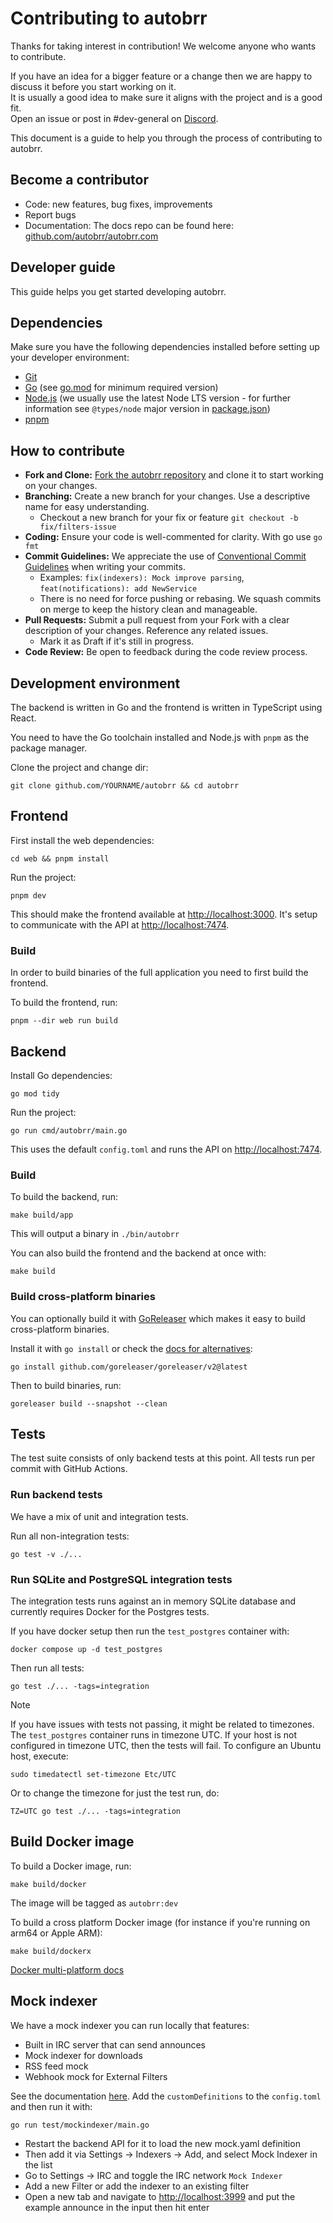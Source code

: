 # Contributing to autobrr

Thanks for taking interest in contribution! We welcome anyone who wants to contribute.

If you have an idea for a bigger feature or a change then we are happy to discuss it before you start working on it.  
It is usually a good idea to make sure it aligns with the project and is a good fit.  
Open an issue or post in #dev-general on [Discord](https://discord.gg/WQ2eUycxyT).

This document is a guide to help you through the process of contributing to autobrr.

## Become a contributor

* Code: new features, bug fixes, improvements
* Report bugs
* Documentation: The docs repo can be found here: [github.com/autobrr/autobrr.com](https://github.com/autobrr/autobrr.com)

## Developer guide

This guide helps you get started developing autobrr.

## Dependencies

Make sure you have the following dependencies installed before setting up your developer environment:

- [Git](https://git-scm.com/)
- [Go](https://golang.org/dl/) (see [go.mod](go.mod#L3) for minimum required version)
- [Node.js](https://nodejs.org) (we usually use the latest Node LTS version - for further information see `@types/node` major version in [package.json](web/package.json))
- [pnpm](https://pnpm.io/installation)

## How to contribute

- **Fork and Clone:** [Fork the autobrr repository](https://github.com/autobrr/autobrr/fork) and clone it to start working on your changes.
- **Branching:** Create a new branch for your changes. Use a descriptive name for easy understanding.
  - Checkout a new branch for your fix or feature `git checkout -b fix/filters-issue`
- **Coding:** Ensure your code is well-commented for clarity. With go use `go fmt`
- **Commit Guidelines:** We appreciate the use of [Conventional Commit Guidelines](https://www.conventionalcommits.org/en/v1.0.0/#summary) when writing your commits.
  - Examples: `fix(indexers): Mock improve parsing`, `feat(notifications): add NewService`
  - There is no need for force pushing or rebasing. We squash commits on merge to keep the history clean and manageable.
- **Pull Requests:** Submit a pull request from your Fork with a clear description of your changes. Reference any related issues.
  - Mark it as Draft if it's still in progress.
- **Code Review:** Be open to feedback during the code review process.

## Development environment

The backend is written in Go and the frontend is written in TypeScript using React.

You need to have the Go toolchain installed and Node.js with `pnpm` as the package manager.

Clone the project and change dir:

```shell
git clone github.com/YOURNAME/autobrr && cd autobrr
```

## Frontend

First install the web dependencies:

```shell
cd web && pnpm install
```

Run the project:

```shell
pnpm dev
```

This should make the frontend available at [http://localhost:3000](http://localhost:3000). It's setup to communicate with the API at [http://localhost:7474](http://localhost:7474).

### Build

In order to build binaries of the full application you need to first build the frontend.

To build the frontend, run:

```shell
pnpm --dir web run build
```

## Backend

Install Go dependencies:

```shell
go mod tidy
```

Run the project:

```shell
go run cmd/autobrr/main.go
```

This uses the default `config.toml` and runs the API on [http://localhost:7474](http://localhost:7474).

### Build

To build the backend, run:

```shell
make build/app
```

This will output a binary in `./bin/autobrr`

You can also build the frontend and the backend at once with:

```shell
make build
```

### Build cross-platform binaries

You can optionally build it with [GoReleaser](https://goreleaser.com/) which makes it easy to build cross-platform binaries.

Install it with `go install` or check the [docs for alternatives](https://goreleaser.com/install/):

```shell
go install github.com/goreleaser/goreleaser/v2@latest
```

Then to build binaries, run:

```shell
goreleaser build --snapshot --clean
```

## Tests

The test suite consists of only backend tests at this point. All tests run per commit with GitHub Actions.

### Run backend tests

We have a mix of unit and integration tests.

Run all non-integration tests:

```shell
go test -v ./...
```

### Run SQLite and PostgreSQL integration tests

The integration tests runs against an in memory SQLite database and currently requires Docker for the Postgres tests.

If you have docker setup then run the `test_postgres` container with:

```shell
docker compose up -d test_postgres
```

Then run all tests:

```shell
go test ./... -tags=integration
```
> [!NOTE]
> If you have issues with tests not passing, it might be related to timezones. The `test_postgres` container runs in timezone UTC.  If your host is not configured in timezone UTC, then the tests will fail.  To configure an Ubuntu host, execute:
> 
> ```shell
> sudo timedatectl set-timezone Etc/UTC
> ```
>
> Or to change the timezone for just the test run, do:
>
> ```
> TZ=UTC go test ./... -tags=integration
> ```

## Build Docker image

To build a Docker image, run:

```shell
make build/docker
```

The image will be tagged as `autobrr:dev`

To build a cross platform Docker image (for instance if you're running on arm64 or Apple ARM):

```shell
make build/dockerx
```

[Docker multi-platform docs](https://docs.docker.com/build/building/multi-platform/)

## Mock indexer

We have a mock indexer you can run locally that features:

* Built in IRC server that can send announces
* Mock indexer for downloads
* RSS feed mock
* Webhook mock for External Filters

See the documentation [here](./test/mockindexer/README.md). Add the `customDefinitions` to the `config.toml` and then run it with:

```shell
go run test/mockindexer/main.go
```

* Restart the backend API for it to load the new mock.yaml definition
* Then add it via Settings -> Indexers -> Add, and select Mock Indexer in the list
* Go to Settings -> IRC and toggle the IRC network `Mock Indexer`
* Add a new Filter or add the indexer to an existing filter
* Open a new tab and navigate to [http://localhost:3999](http://localhost:3999) and put the example announce in the input then hit enter
